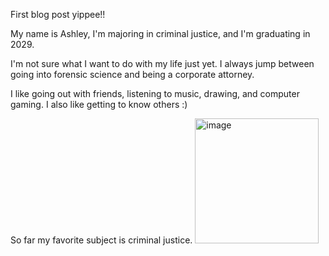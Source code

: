 First blog post yippee!!

My name is Ashley, I'm majoring in criminal justice, and I'm graduating in 2029. 

I'm not sure what I want to do with my life just yet. I always jump between going into forensic science and being a corporate attorney.

I like going out with friends, listening to music, drawing, and computer gaming. I also like getting to know others :)

So far my favorite subject is criminal justice.
<img width="198" height="200" alt="image" src="https://github.com/user-attachments/assets/dea54c5e-fd09-4715-943a-d89afb15c3e5" />
